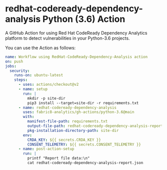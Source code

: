 # redhat-codeready-dependency-analysis Python (3.6)  Action

A GitHub Action for using Red Hat CodeReady Dependency Analytics platform to detect vulnerabilities in your Python-3.6 projects.

You can use the Action as follows:

```yaml
name: Workflow using RedHat-CodeReady-Dependency-Analysis action
on: push
jobs:
  security:
    runs-on: ubuntu-latest
    steps:
      - uses: actions/checkout@v2
      - name: setup
        run: |
          mkdir -p site-dir
          pip3 install --target=site-dir -r requirements.txt      
      - name: redhat-codeready-dependency-analysis
        uses: fabric8-analytics/gh-actions/python-3.6@main
        with:
          manifest-file-path: requirements.txt
          output-file-path: redhat-codeready-dependency-analysis-report.json
          pkg-installation-directory-path: site-dir
        env:
          CRDA_KEY: ${{ secrets.CRDA_KEY }}
          CONSENT_TELEMETRY: ${{ secrets.CONSENT_TELEMETRY }}
      - name: post-action-setup
        run: |
          printf "Report file data:\n"
          cat redhat-codeready-dependency-analysis-report.json
```
